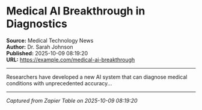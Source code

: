 # Medical AI Breakthrough in Diagnostics

**Source:** Medical Technology News  
**Author:** Dr. Sarah Johnson  
**Published:** 2025-10-09 08:19:20  
**URL:** https://example.com/medical-ai-breakthrough  

---

Researchers have developed a new AI system that can diagnose medical conditions with unprecedented accuracy...

---
*Captured from Zapier Table on 2025-10-09 08:19:20*
